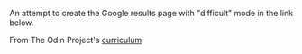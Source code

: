 An attempt to create the Google results page with "difficult" mode in the link below.

From The Odin Project's [curriculum](http://www.theodinproject.com/web-development-101/html-css)
